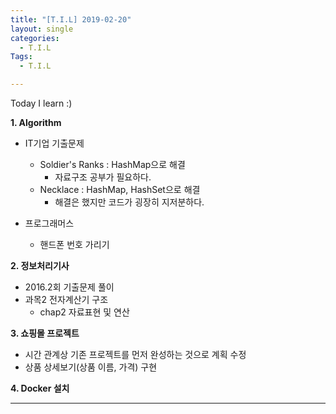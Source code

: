 ```yaml
---
title: "[T.I.L] 2019-02-20"
layout: single
categories:
  - T.I.L
Tags:
  - T.I.L

---
```

Today I learn :)

**1. Algorithm**  
* IT기업 기출문제  
  * Soldier's Ranks : HashMap으로 해결
    * 자료구조 공부가 필요하다.
  * Necklace : HashMap, HashSet으로 해결  
    * 해결은 했지만 코드가 굉장히 지저분하다.   
     
*  프로그래머스  
   * 핸드폰 번호 가리기     
     

**2. 정보처리기사**  
*  2016.2회 기출문제 풀이  
*  과목2 전자계산기 구조  
   *  chap2 자료표현 및 연산  

**3. 쇼핑몰 프로젝트**  
* 시간 관계상 기존 프로젝트를 먼저 완성하는 것으로 계획 수정    
* 상품 상세보기(상품 이름, 가격) 구현  

**4. Docker 설치**  
  
***  
 


  

 

   




